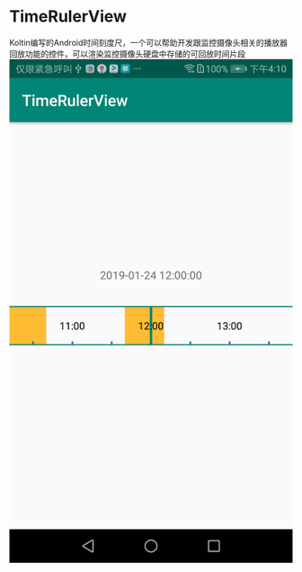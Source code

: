 # TimeRulerView
Koltin编写的Android时间刻度尺，一个可以帮助开发跟监控摄像头相关的播放器回放功能的控件，可以渲染监控摄像头硬盘中存储的可回放时间片段
![image](https://github.com/LeonTsaiCollar/TimeRulerView/blob/master/screenshot/Screenshot_TimeRulerView.jpg)
